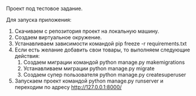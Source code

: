 Проект под тестовое задание.

Для запуска приложения:
1. Скачиваем с репозитория проект на локальную машину.
2. Создаем виртуальное окружение.
3. Устанавливаем зависимости командой pip freeze -r requirements.txt
4. Если есть желание добавить свои товары, то выполняем следующие действия:
   1. Создаем миграции командой python manage.py makemigrations 
   2. Устанавливаем миграции python manage.py migrate
   3. Создаем супер пользователя python manage.py createsuperuser
5. Запускаем проект командой python manage.py runserver и переходим по 
   адресу  http://127.0.0.1:8000/
